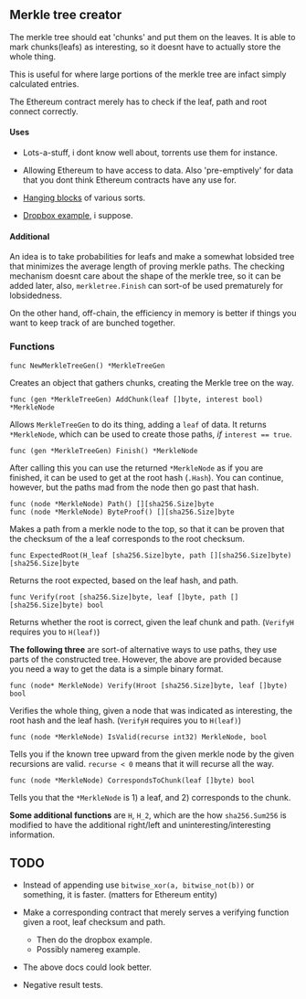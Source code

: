 ## Merkle tree creator
The merkle tree should eat 'chunks' and put them on the leaves. It is able to
mark chunks(leafs) as interesting, so it doesnt have to actually store the whole thing.

This is useful for where large portions of the merkle tree are infact simply
calculated entries.

The Ethereum contract merely has to check if the leaf, path and root connect
correctly.

#### Uses

* Lots-a-stuff, i dont know well about, torrents use them for instance.

* Allowing Ethereum to have access to data. Also 'pre-emptively' for data that
  you dont think Ethereum contracts have any use for.

* [Hanging blocks](http://o-jasper.github.io/blog/2014/06/03/hanging_blocks.html)
  of various sorts.

* [Dropbox example](https://github.com/jorisbontje/cll-sim/blob/master/examples/decentralized-dropbox.cll), i suppose.

#### Additional
An idea is to take probabilities for leafs and make a somewhat lobsided tree
that minimizes the average length of proving merkle paths. The checking mechanism
doesnt care about the shape of the merkle tree, so it can be added later,
also, `merkletree.Finish` can sort-of be used prematurely for lobsidedness.

On the other hand, off-chain, the efficiency in memory is better if things you want
to keep track of are bunched together.

### Functions

    func NewMerkleTreeGen() *MerkleTreeGen
    
Creates an object that gathers chunks, creating the Merkle tree on the way.

    func (gen *MerkleTreeGen) AddChunk(leaf []byte, interest bool) *MerkleNode
    
Allows `MerkleTreeGen` to do its thing, adding a `leaf` of data. 
It returns `*MerkleNode`, which can be used to create those paths, *if*
`interest == true`.

    func (gen *MerkleTreeGen) Finish() *MerkleNode

After calling this you can use the returned `*MerkleNode` as if you are
finished, it can be used to get at the root hash (`.Hash`). You can continue, 
however, but the paths mad from the node then go past that hash.

    func (node *MerkleNode) Path() [][sha256.Size]byte
    func (node *MerkleNode) ByteProof() [][sha256.Size]byte
    
Makes a path from a merkle node to the top, so that it can be proven that the
checksum of the a leaf corresponds to the root checksum.

    func ExpectedRoot(H_leaf [sha256.Size]byte, path [][sha256.Size]byte) [sha256.Size]byte

Returns the root expected, based on the leaf hash, and path.

    func Verify(root [sha256.Size]byte, leaf []byte, path [][sha256.Size]byte) bool
    
Returns whether the root is correct, given the leaf chunk and path.
(`VerifyH` requires you to `H(leaf)`)

**The following three** are sort-of alternative ways to use paths, they use parts
of the constructed tree. However, the above are provided because you need a way
to get the data is a simple binary format.

    func (node* MerkleNode) Verify(Hroot [sha256.Size]byte, leaf []byte) bool
   
Verifies the whole thing, given a node that was indicated as interesting, the
root hash and the leaf hash. (`VerifyH` requires you to `H(leaf)`)

    func (node *MerkleNode) IsValid(recurse int32) MerkleNode, bool

Tells you if the known tree upward from the given merkle node by the given
recursions are valid. `recurse < 0` means that it will recurse all the way.

    func (node *MerkleNode) CorrespondsToChunk(leaf []byte) bool

Tells you that the `*MerkleNode` is 1) a leaf, and 2) corresponds to the chunk.

**Some additional functions** are `H`, `H_2`, which are the how `sha256.Sum256`
is modified to have the additional right/left and uninteresting/interesting 
information.

## TODO

* Instead of appending use `bitwise_xor(a, bitwise_not(b))` or something, it is
  faster. (matters for Ethereum entity)

* Make a corresponding contract that merely serves a verifying function given a
  root, leaf checksum and path.
 
  + Then do the dropbox example.
  + Possibly namereg example.

* The above docs could look better.
* Negative result tests.
